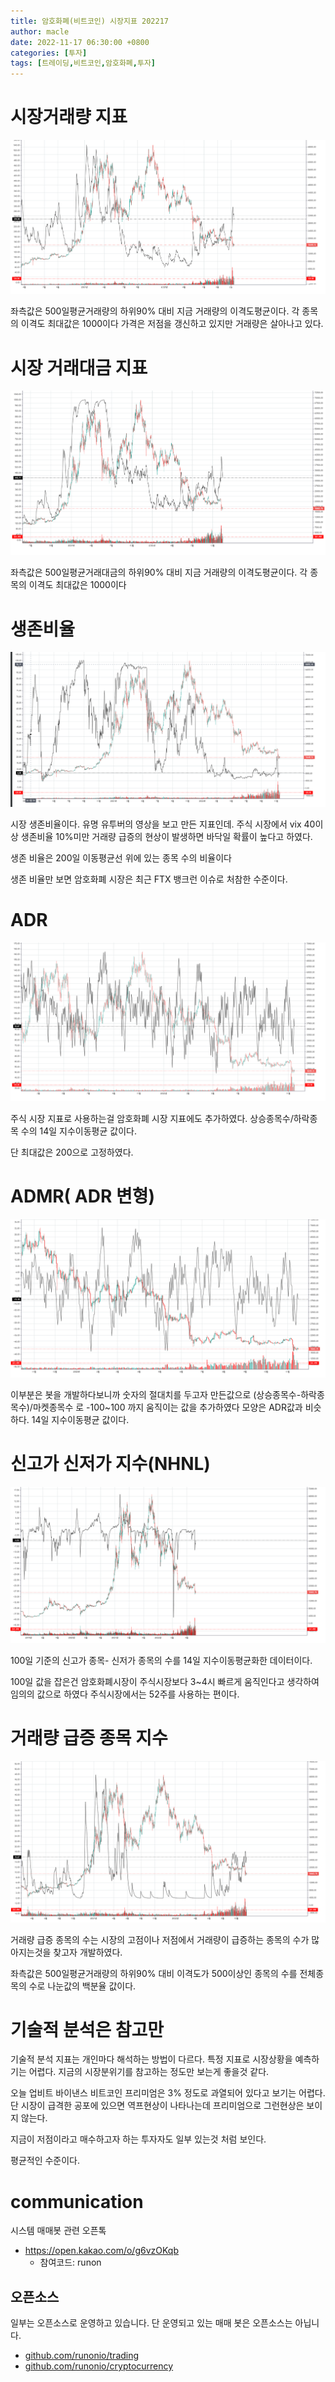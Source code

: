 ```yaml
---
title: 암호화폐(비트코인) 시장지표 202217
author: macle
date: 2022-11-17 06:30:00 +0800
categories: [투자]
tags: [트레이딩,비트코인,암호화폐,투자]
---
```



# 시장거래량 지표
![시장거래량](https://github.com/macle86/macle86.github.io/blob/master/img/data/20221117/2022-11-17market-mvd.png?raw=true)

좌측값은 500일평균거래량의 하위90% 대비 지금 거래량의 이격도평균이다. 각 종목의 이격도 최대값은 1000이다
가격은 저점을 갱신하고 있지만 거래량은 살아나고 있다.


# 시장 거래대금 지표
![시장거래대금](https://github.com/macle86/macle86.github.io/blob/master/img/data/20221117/2022-11-17market-mvtd.png?raw=true)

좌측값은 500일평균거래대금의 하위90% 대비 지금 거래량의 이격도평균이다. 각 종목의 이격도 최대값은 1000이다


# 생존비율
![시장생존비율](https://github.com/macle86/macle86.github.io/blob/master/img/data/20221117/2022-11-17market-survival_rate.png?raw=true)

시장 생존비율이다. 유명 유투버의 영상을 보고 만든 지표인데. 주식 시장에서 vix 40이상 생존비율 10%미만 거래량 급증의 현상이 발생하면 바닥일 확률이 높다고 하였다.

생존 비율은 200일 이동평균선 위에 있는 종목 수의 비율이다

생존 비율만 보면 암호화폐 시장은 최근 FTX 뱅크런 이슈로 처참한 수준이다.

# ADR
![ADR](https://github.com/macle86/macle86.github.io/blob/master/img/data/20221117/2022-11-17market-adr.png?raw=true)

주식 시장 지표로 사용하는걸 암호화폐 시장 지표에도 추가하였다.
상승종목수/하락종목 수의 14일 지수이동평균 값이다.

단 최대값은 200으로 고정하였다.

# ADMR( ADR 변형)
![ADMR](https://github.com/macle86/macle86.github.io/blob/master/img/data/20221117/2022-11-17market-admr.png?raw=true)

이부분은 봇을 개발하다보니까 숫자의 절대치를 두고자 만든값으로 (상승종목수-하락종목수)/마켓종목수 로 -100~100 까지 움직이는 값을 추가하였다 모양은 ADR값과 비슷하다.
14일 지수이동평균 값이다.

# 신고가 신저가 지수(NHNL)
![NHNL](https://github.com/macle86/macle86.github.io/blob/master/img/data/20221117/2022-11-17market-nhnl.png?raw=true)

100일 기준의 신고가 종목- 신저가 종목의 수를 14일 지수이동평균화한 데이터이다.

100일 값을 잡은건 암호화폐시장이 주식시장보다 3~4시 빠르게 움직인다고 생각하여 임의의 값으로 하였다 주식시장에서는 52주를 사용하는 편이다.

# 거래량 급증 종목 지수
![NHNL](https://github.com/macle86/macle86.github.io/blob/master/img/data/20221117/2022-11-17market-stv.png?raw=true)

거래량 급증 종목의 수는 시장의 고점이나 저점에서 거래량이 급증하는 종목의 수가 많아지는것을 찾고자 개발하였다.

좌측값은 500일평균거래량의 하위90% 대비 이격도가 500이상인 종목의 수를 전체종목의 수로 나눈값의 백분율 값이다.



# 기술적 분석은 참고만
기술적 분석 지표는 개인마다 해석하는 방법이 다르다. 특정 지표로 시장상황을 예측하기는 어렵다. 지금의 시장분위기를 참고하는 정도만 보는게 좋을것 같다.

오늘 업비트 바이낸스 비트코인 프리미엄은 3% 정도로 과열되어 있다고 보기는 어렵다. 단 시장이 급격한 공포에 있으면 역프현상이 나타나는데 프리미엄으로 그런현상은 보이지 않는다.

지금이 저점이라고 매수하고자 하는 투자자도 일부 있는것 처럼 보인다.

평균적인 수준이다.

# communication
시스템 매매봇 관련 오픈톡
- https://open.kakao.com/o/g6vzOKqb
    - 참여코드: runon

## 오픈소스
일부는 오픈소스로 운영하고 있습니다. 단 운영되고 있는 매매 봇은 오픈소스는 아닙니다.

- [github.com/runonio/trading](https://github.com/runonio/trading)
- [github.com/runonio/cryptocurrency](https://github.com/runonio/cryptocurrency)
